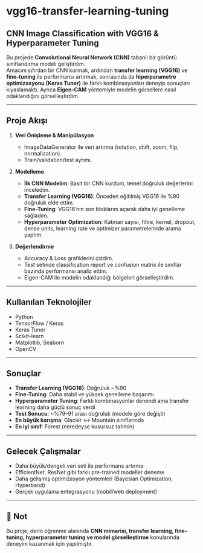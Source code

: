 # vgg16-transfer-learning-tuning

##  CNN Image Classification with VGG16 & Hyperparameter Tuning

Bu projede **Convolutional Neural Network (CNN)** tabanlı bir görüntü sınıflandırma modeli geliştirdim.  
Amacım sıfırdan bir CNN kurmak, ardından **transfer learning (VGG16)** ve **fine-tuning** ile performansı artırmak, sonrasında da **hiperparametre optimizasyonu (Keras Tuner)** ile farklı kombinasyonları deneyip sonuçları kıyaslamaktı.   Ayrıca **Eigen-CAM** yöntemiyle modelin görsellere nasıl odaklandığını görselleştirdim.   

---

## Proje Akışı
1. **Veri Önişleme & Manipülasyon**
   - ImageDataGenerator ile veri artırma (rotation, shift, zoom, flip, normalization).  
   - Train/validation/test ayrımı.  

2. **Modelleme**
   - **İlk CNN Modelim**: Basit bir CNN kurdum, temel doğruluk değerlerini inceledim.  
   - **Transfer Learning (VGG16)**: Önceden eğitilmiş VGG16 ile %90 doğruluk elde ettim.  
   - **Fine-Tuning**: VGG16’nın son bloklarını açarak daha iyi genelleme sağladım.  
   - **Hyperparameter Optimization**: Katman sayısı, filtre, kernel, dropout, dense units, learning rate ve optimizer parametrelerinde arama yaptım.  

3. **Değerlendirme**
   - Accuracy & Loss grafiklerini çizdim.  
   - Test setinde classification report ve confusion matrix ile sınıflar bazında performansı analiz ettim.  
   - Eigen-CAM ile modelin odaklandığı bölgeleri görselleştirdim.  

---

## Kullanılan Teknolojiler
- Python 
- TensorFlow / Keras  
- Keras Tuner  
- Scikit-learn  
- Matplotlib, Seaborn  
- OpenCV  

---

## Sonuçlar
- **Transfer Learning (VGG16)**: Doğruluk ~%90  
- **Fine-Tuning**: Daha stabil ve yüksek genelleme başarımı  
- **Hyperparameter Tuning**: Farklı kombinasyonlar denendi ama transfer learning daha güçlü sonuç verdi  
- **Test Sonucu**: ~%79–91 arası doğruluk (modele göre değişti)  
- **En büyük karışma**: Glacier ↔ Mountain sınıflarında  
- **En iyi sınıf**: Forest (neredeyse kusursuz tahmin)  

---

## Gelecek Çalışmalar
- Daha büyük/dengeli veri seti ile performans artırma  
- EfficientNet, ResNet gibi farklı pre-trained modeller deneme  
- Daha gelişmiş optimizasyon yöntemleri (Bayesian Optimization, Hyperband)  
- Gerçek uygulama entegrasyonu (mobil/web deployment)  

---

## 📌 Not
Bu proje, derin öğrenme alanında **CNN mimarisi, transfer learning, fine-tuning, hyperparameter tuning ve model görselleştirme** konularında deneyim kazanmak için yapılmıştır.
